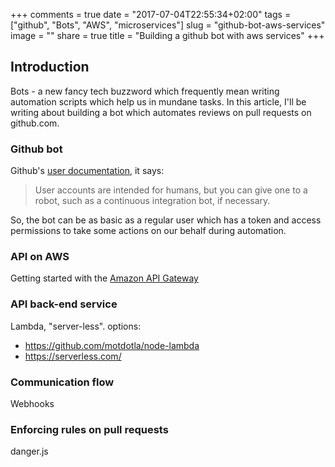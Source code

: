 +++
comments = true
date = "2017-07-04T22:55:34+02:00"
tags = ["github", "Bots", "AWS", "microservices"]
slug = "github-bot-aws-services"
image = ""
share = true
title = "Building a github bot with aws services"
+++

## Introduction

Bots - a new fancy tech buzzword which frequently mean writing automation scripts which help us in mundane tasks. In this article, I'll be writing about building a bot which automates reviews on pull requests on github.com.

### Github bot

Github's [user documentation](https://help.github.com/articles/differences-between-user-and-organization-accounts/), it says:

> User accounts are intended for humans, but you can give one to a robot, such as a continuous integration bot, if necessary.

So, the bot can be as basic as a regular user which has a token and access permissions to take some actions on our behalf during automation.

### API on AWS

Getting started with the [Amazon API Gateway](https://docs.aws.amazon.com/apigateway/latest/developerguide/getting-started-intro.html)



### API back-end service

Lambda, "server-less".
options:
- https://github.com/motdotla/node-lambda
- https://serverless.com/

### Communication flow

Webhooks

### Enforcing rules on pull requests

danger.js

